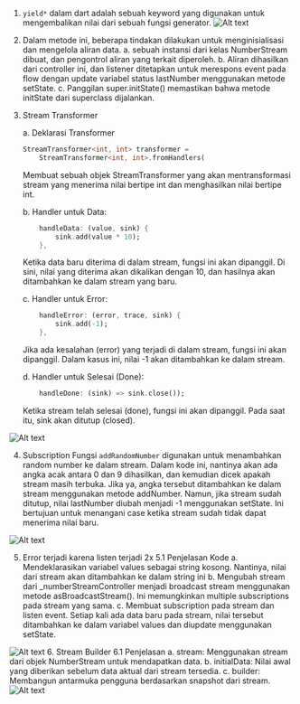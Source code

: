 1. `yield*` dalam dart adalah sebuah keyword yang digunakan untuk mengembalikan nilai dari sebuah fungsi generator. 
![Alt text](image.png)
2. Dalam metode ini, beberapa tindakan dilakukan untuk menginisialisasi dan mengelola aliran data. 
    a. sebuah instansi dari kelas NumberStream dibuat, dan pengontrol aliran yang terkait diperoleh. 
    b. Aliran dihasilkan dari controller ini, dan listener ditetapkan untuk merespons event pada flow dengan update variabel status lastNumber menggunakan metode setState. 
    c. Panggilan super.initState() memastikan bahwa metode initState dari superclass dijalankan.
3. Stream Transformer

    a. Deklarasi Transformer
    ```dart
    StreamTransformer<int, int> transformer =
        StreamTransformer<int, int>.fromHandlers(
    ```
    Membuat sebuah objek StreamTransformer yang akan mentransformasi stream yang menerima nilai bertipe int dan menghasilkan nilai bertipe int.
    
    b. Handler untuk Data:

    ```dart
        handleData: (value, sink) {
            sink.add(value * 10);
        },
    ```

    Ketika data baru diterima di dalam stream, fungsi ini akan dipanggil. Di sini, nilai yang diterima akan dikalikan dengan 10, dan hasilnya akan ditambahkan ke dalam stream yang baru.
    
    c. Handler untuk Error:

    ```dart
        handleError: (error, trace, sink) {
            sink.add(-1);
        },
    ```

    Jika ada kesalahan (error) yang terjadi di dalam stream, fungsi ini akan dipanggil. Dalam kasus ini, nilai -1 akan ditambahkan ke dalam stream.

    d. Handler untuk Selesai (Done):

    ```dart
        handleDone: (sink) => sink.close());
    ```

    Ketika stream telah selesai (done), fungsi ini akan dipanggil. Pada saat itu, sink akan ditutup (closed).

![Alt text](image-1.png)

4. Subscription
Fungsi `addRandomNumber` digunakan untuk menambahkan random number ke dalam stream. Dalam kode ini, nantinya akan ada angka acak antara 0 dan 9 dihasilkan, dan kemudian dicek apakah stream masih terbuka. Jika ya, angka tersebut ditambahkan ke dalam stream menggunakan metode addNumber. Namun, jika stream sudah ditutup, nilai lastNumber diubah menjadi -1 menggunakan setState. Ini bertujuan untuk menangani case ketika stream sudah tidak dapat menerima nilai baru.


![Alt text](image-2.png)

5. Error terjadi karena listen terjadi 2x
5.1 Penjelasan Kode
    a. Mendeklarasikan variabel values sebagai string kosong. Nantinya, nilai dari stream akan ditambahkan ke dalam string ini
    b. Mengubah stream dari _numberStreamController menjadi broadcast stream menggunakan metode asBroadcastStream(). Ini memungkinkan multiple subscriptions pada stream yang sama.
    c. Membuat subscription pada stream dan listen event. Setiap kali ada data baru pada stream, nilai tersebut ditambahkan ke dalam variabel values dan diupdate menggunakan setState.
    
![Alt text](image-3.png)
6. Stream Builder
6.1 Penjelasan
    a. stream: Menggunakan stream dari objek NumberStream untuk mendapatkan data.
    b. initialData: Nilai awal yang diberikan sebelum data aktual dari stream tersedia.
    c. builder: Membangun antarmuka pengguna berdasarkan snapshot dari stream.
![Alt text](image-4.png)
